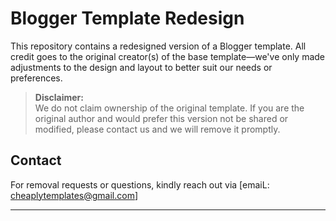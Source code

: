 # Blogger Template Redesign

This repository contains a redesigned version of a Blogger template. All credit goes to the original creator(s) of the base template—we've only made adjustments to the design and layout to better suit our needs or preferences.

> **Disclaimer:**  
> We do not claim ownership of the original template. If you are the original author and would prefer this version not be shared or modified, please contact us and we will remove it promptly.

## Contact
For removal requests or questions, kindly reach out via [emaiL: cheaplytemplates@gmail.com]

---
